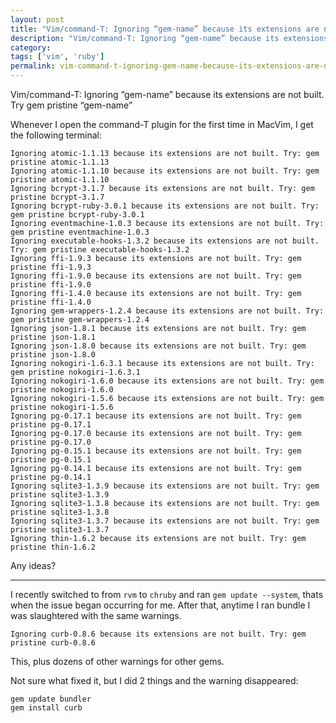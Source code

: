 ```yaml
---
layout: post
title: "Vim/command-T: Ignoring “gem-name” because its extensions are not built. Try gem pristine “gem-name”"
description: "Vim/command-T: Ignoring “gem-name” because its extensions are not built. Try gem pristine “gem-name”"
category:
tags: ['vim', 'ruby']
permalink: vim-command-t-ignoring-gem-name-because-its-extensions-are-not-buil-try-gem-pristine/
---
```


Vim/command-T: Ignoring “gem-name” because its extensions are not built. Try gem pristine “gem-name”

Whenever I open the command-T plugin for the first time in MacVim, I get the following terminal:

    Ignoring atomic-1.1.13 because its extensions are not built. Try: gem pristine atomic-1.1.13
    Ignoring atomic-1.1.10 because its extensions are not built. Try: gem pristine atomic-1.1.10
    Ignoring bcrypt-3.1.7 because its extensions are not built. Try: gem pristine bcrypt-3.1.7
    Ignoring bcrypt-ruby-3.0.1 because its extensions are not built. Try: gem pristine bcrypt-ruby-3.0.1
    Ignoring eventmachine-1.0.3 because its extensions are not built. Try: gem pristine eventmachine-1.0.3
    Ignoring executable-hooks-1.3.2 because its extensions are not built. Try: gem pristine executable-hooks-1.3.2
    Ignoring ffi-1.9.3 because its extensions are not built. Try: gem pristine ffi-1.9.3
    Ignoring ffi-1.9.0 because its extensions are not built. Try: gem pristine ffi-1.9.0
    Ignoring ffi-1.4.0 because its extensions are not built. Try: gem pristine ffi-1.4.0
    Ignoring gem-wrappers-1.2.4 because its extensions are not built. Try: gem pristine gem-wrappers-1.2.4
    Ignoring json-1.8.1 because its extensions are not built. Try: gem pristine json-1.8.1
    Ignoring json-1.8.0 because its extensions are not built. Try: gem pristine json-1.8.0
    Ignoring nokogiri-1.6.3.1 because its extensions are not built. Try: gem pristine nokogiri-1.6.3.1
    Ignoring nokogiri-1.6.0 because its extensions are not built. Try: gem pristine nokogiri-1.6.0
    Ignoring nokogiri-1.5.6 because its extensions are not built. Try: gem pristine nokogiri-1.5.6
    Ignoring pg-0.17.1 because its extensions are not built. Try: gem pristine pg-0.17.1
    Ignoring pg-0.17.0 because its extensions are not built. Try: gem pristine pg-0.17.0
    Ignoring pg-0.15.1 because its extensions are not built. Try: gem pristine pg-0.15.1
    Ignoring pg-0.14.1 because its extensions are not built. Try: gem pristine pg-0.14.1
    Ignoring sqlite3-1.3.9 because its extensions are not built. Try: gem pristine sqlite3-1.3.9
    Ignoring sqlite3-1.3.8 because its extensions are not built. Try: gem pristine sqlite3-1.3.8
    Ignoring sqlite3-1.3.7 because its extensions are not built. Try: gem pristine sqlite3-1.3.7
    Ignoring thin-1.6.2 because its extensions are not built. Try: gem pristine thin-1.6.2

Any ideas?


---------------------------------------
I recently switched to from `rvm` to `chruby` and ran `gem update --system`, thats when the issue began occurring for me. After that, anytime I ran bundle I was slaughtered with the same warnings.

`Ignoring curb-0.8.6 because its extensions are not built. Try: gem pristine curb-0.8.6`

This, plus dozens of other warnings for other gems.

Not sure what fixed it, but I did 2 things and the warning disappeared:

    gem update bundler
    gem install curb


